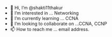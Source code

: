 - 👋 Hi, I’m @shakti11thakur
- 👀 I’m interested in ... Networking
- 🌱 I’m currently learning ... CCNA
- 💞️ I’m looking to collaborate on ...CCNA, CCNP
- 📫 How to reach me ... email address.

<!---
shakti11thakur/shakti11thakur is a ✨ special ✨ repository because its `README.md` (this file) appears on your GitHub profile.
You can click the Preview link to take a look at your changes.
--->
